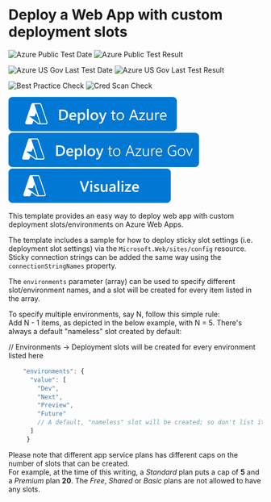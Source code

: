 # Deploy a Web App with custom deployment slots

![Azure Public Test Date](https://azurequickstartsservice.blob.core.windows.net/badges/quickstarts/microsoft.web/webapp-custom-deployment-slots/PublicLastTestDate.svg)
![Azure Public Test Result](https://azurequickstartsservice.blob.core.windows.net/badges/quickstarts/microsoft.web/webapp-custom-deployment-slots/PublicDeployment.svg)

![Azure US Gov Last Test Date](https://azurequickstartsservice.blob.core.windows.net/badges/quickstarts/microsoft.web/webapp-custom-deployment-slots/FairfaxLastTestDate.svg)
![Azure US Gov Last Test Result](https://azurequickstartsservice.blob.core.windows.net/badges/quickstarts/microsoft.web/webapp-custom-deployment-slots/FairfaxDeployment.svg)

![Best Practice Check](https://azurequickstartsservice.blob.core.windows.net/badges/quickstarts/microsoft.web/webapp-custom-deployment-slots/BestPracticeResult.svg)
![Cred Scan Check](https://azurequickstartsservice.blob.core.windows.net/badges/quickstarts/microsoft.web/webapp-custom-deployment-slots/CredScanResult.svg)

[![Deploy To Azure](https://raw.githubusercontent.com/Azure/azure-quickstart-templates/master/1-CONTRIBUTION-GUIDE/images/deploytoazure.svg?sanitize=true)](https://portal.azure.com/#create/Microsoft.Template/uri/https%3A%2F%2Fraw.githubusercontent.com%2FAzure%2Fazure-quickstart-templates%2Fmaster%2Fquickstarts%2Fmicrosoft.web%2Fwebapp-custom-deployment-slots%2Fazuredeploy.json)
[![Deploy To Azure US Gov](https://raw.githubusercontent.com/Azure/azure-quickstart-templates/master/1-CONTRIBUTION-GUIDE/images/deploytoazuregov.svg?sanitize=true)](https://portal.azure.us/#create/Microsoft.Template/uri/https%3A%2F%2Fraw.githubusercontent.com%2FAzure%2Fazure-quickstart-templates%2Fmaster%2Fquickstarts%2Fmicrosoft.web%2Fwebapp-custom-deployment-slots%2Fazuredeploy.json)
[![Visualize](https://raw.githubusercontent.com/Azure/azure-quickstart-templates/master/1-CONTRIBUTION-GUIDE/images/visualizebutton.svg?sanitize=true)](http://armviz.io/#/?load=https%3A%2F%2Fraw.githubusercontent.com%2FAzure%2Fazure-quickstart-templates%2Fmaster%2Fquickstarts%2Fmicrosoft.web%2Fwebapp-custom-deployment-slots%2Fazuredeploy.json)    

This template provides an easy way to deploy web app with custom deployment slots/environments on Azure Web Apps.<br>

The template includes a sample for how to deploy sticky slot settings (i.e. deployment slot settings) via the `Microsoft.Web/sites/config` resource. Sticky connection strings can be added the same way using the `connectionStringNames` property.<br>

The `environments` parameter (array) can be used to specify different slot/environment names, and a slot will be created for every item listed in the array.

To specify multiple environments, say N, follow this simple rule:<br>
Add N - 1 items, as depicted in the below example, with N = 5. There's always a default "nameless" slot created by default:

// Environments -> Deployment slots will be created for every environment listed here

```javascript
    "environments": {
      "value": [
        "Dev",
        "Next",
        "Preview",
        "Future"
        // A default, "nameless" slot will be created; so don't list it here
      ]
     }
```

Please note that different app service plans has different caps on the number of slots that can be created.<br>
For example, at the time of this writing, a *Standard* plan puts a cap of **5** and a *Premium* plan **20**. The *Free*, *Shared* or *Basic* plans are not allowed to have any slots.


